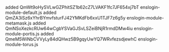 added QmWt9oHySVLwGZPhitSZ1b62cZ7LVAKF1fc7JF654xj7bT enslogin-module-default.js
added QmZA3iSz6xYhrBYmvfsturFJ42YMKdFb6xxU1TJF7z6g5y enslogin-module-metamask.js
added QmNSoXezkcRUw64wCgbYSVaGJSvLSZeiBNjR1rmdDMw4iu enslogin-module-portis.js
added QmeM5WiNbCVVyLy84dQHwz5B9gqyUwYQ7WRvfezsdjewhC enslogin-module-torus.js
